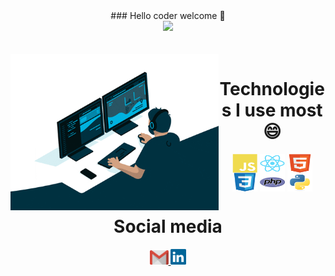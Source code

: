 
<div align="center">
  ### Hello coder welcome 👋
</div>

<div align="center">
  
  <img  height="180em" src="https://github-readme-stats.vercel.app/api?username=edgarbizarro&show_icons=true&theme=tokyonight&include_all_commits=true&count_private=true"/>
  
  <!--
  <img align="right" height="180em" src="https://github-readme-stats.vercel.app/api/top-langs/?username=edgarbizarro&layout=compact&langs_count=16&theme=great-gatsby"/>
  -->
</div>
<br>

<div  align="center"> 
  <div style="display: inline_block"><br>
    <img align="left" height="250" alt="coding-time" src="code.gif">
    <h1 align="center">Technologies I use most 😄</h1>
    <img align="center" height="30" width="40" alt="js-icon"  src="https://raw.githubusercontent.com/devicons/devicon/master/icons/javascript/javascript-plain.svg">
    <img align="center" height="30" width="40" alt="react-icon" src="https://raw.githubusercontent.com/devicons/devicon/master/icons/react/react-original.svg">
    <img align="center" height="30" width="40" alt="html-icon" src="https://raw.githubusercontent.com/devicons/devicon/master/icons/html5/html5-original.svg">
    <img align="center" height="30" width="40" alt="css-icon" src="https://raw.githubusercontent.com/devicons/devicon/master/icons/css3/css3-original.svg">
    <img align="center" height="30" width="40" alt="php-icon" src="https://raw.githubusercontent.com/devicons/devicon/master/icons/php/php-original.svg">
    <img align="center" height="30" width="40" alt="python-icon" src="https://raw.githubusercontent.com/devicons/devicon/master/icons/python/python-original.svg">
    
   </div>
    
  
  <h1 align="center">Social media</h1>
    <a href = "mailto: edgar.h.bizarro@gmail.com">
      <img width="30" src="gmail.svg">
    </a>
    <a href = "https://www.linkedin.com/in/edgar-bizarro-832902104/">
      <img width="25" src="linkedin.svg">
    </a>
</div>
  
<!--
![Snake animation](https://github.com/LuigiGF/edgarbizarro/blob/output/github-contribution-grid-snake.svg)
-->













<!--
**edgarbizarro/edgarbizarro** is a ✨ _special_ ✨ repository because its `README.md` (this file) appears on your GitHub profile.

Here are some ideas to get you started:

- 🔭 I’m currently working on ...
- 🌱 I’m currently learning ...
- 👯 I’m looking to collaborate on ...
- 🤔 I’m looking for help with ...
- 💬 Ask me about ...
- 📫 How to reach me: ...
- 😄 Pronouns: ...
- ⚡ Fun fact: ...
-->

